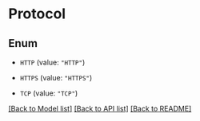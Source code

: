 # Protocol

## Enum


* `HTTP` (value: `"HTTP"`)

* `HTTPS` (value: `"HTTPS"`)

* `TCP` (value: `"TCP"`)


[[Back to Model list]](../README.md#documentation-for-models) [[Back to API list]](../README.md#documentation-for-api-endpoints) [[Back to README]](../README.md)


